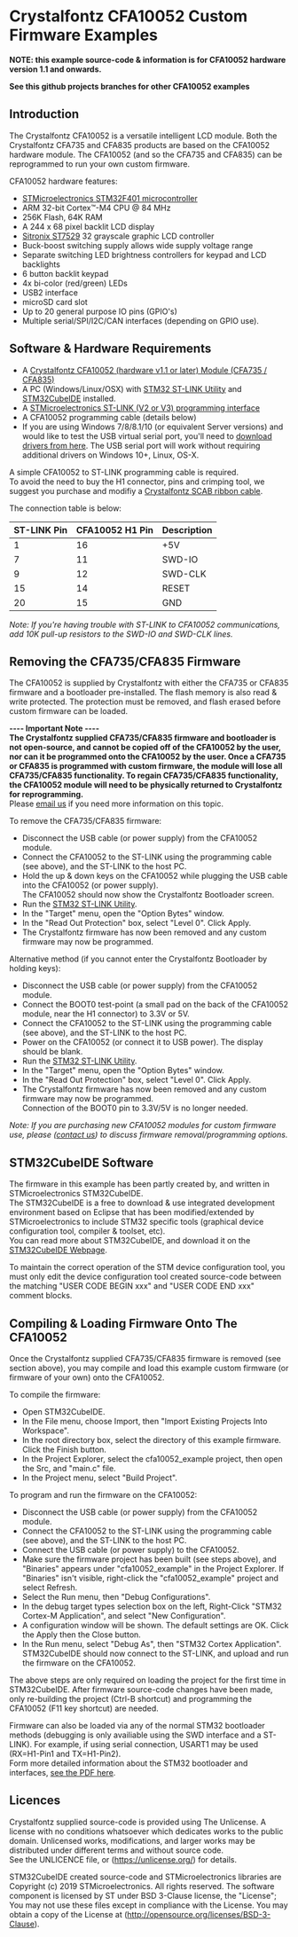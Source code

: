 Crystalfontz CFA10052 Custom Firmware Examples 
===

**NOTE: this example source-code & information is for CFA10052 hardware version 1.1 and onwards.**  

**See this github projects branches for other CFA10052 examples**

## Introduction
The Crystalfontz CFA10052 is a versatile intelligent LCD module.
Both the Crystalfontz CFA735 and CFA835 products are based on the CFA10052 hardware module.
The CFA10052 (and so the CFA735 and CFA835) can be reprogrammed to run your own custom firmware. 

CFA10052 hardware features:
  * [STMicroelectronics STM32F401 microcontroller](https://www.st.com/en/microcontrollers-microprocessors/stm32f401rc.html)
  * ARM 32-bit Cortex™-M4 CPU @ 84 MHz
  * 256K Flash, 64K RAM
  * A 244 x 68 pixel backlit LCD display
  * [Sitronix ST7529](https://www.crystalfontz.com/controllers/Sitronix/ST7529/) 32 grayscale graphic LCD controller
  * Buck-boost switching supply allows wide supply voltage range
  * Separate switching LED brightness controllers for keypad and LCD backlights
  * 6 button backlit keypad
  * 4x bi-color (red/green) LEDs
  * USB2 interface
  * microSD card slot
  * Up to 20 general purpose IO pins (GPIO's)
  * Multiple serial/SPI/I2C/CAN interfaces (depending on GPIO use).
  
## Software & Hardware Requirements  
  * A [Crystalfontz CFA10052 (hardware v1.1 or later) Module (CFA735 / CFA835)](https://www.crystalfontz.com/product/cfa835tfk)
  * A PC (Windows/Linux/OSX) with [STM32 ST-LINK Utility](https://www.st.com/en/development-tools/stsw-link004.html) and [STM32CubeIDE](https://www.st.com/en/development-tools/stm32cubeide.html) installed.
  * A [STMicroelectronics ST-LINK (V2 or V3) programming interface](https://www.st.com/en/development-tools/st-link-v2.html)
  * A CFA10052 programming cable (details below)
  * If you are using Windows 7/8/8.1/10 (or equivalent Server versions) and would like to test the USB virtual serial port, you'll need to [download drivers from here](https://www.st.com/en/development-tools/stsw-stm32102.html]). The USB serial port will work without requiring additional drivers on Windows 10+, Linux, OS-X.
  
A simple CFA10052 to ST-LINK programming cable is required.  
To avoid the need to buy the H1 connector, pins and crimping tool, we suggest you purchase and modifiy a [Crystalfontz SCAB ribbon cable](https://www.crystalfontz.com/product/wrexty19-sixteen-pin-ribbon-cable).  

The connection table is below:  
  
ST-LINK Pin | CFA10052 H1 Pin | Description
--- | --- | ----
1 | 16 | +5V
7 | 11 | SWD-IO
9 | 12 | SWD-CLK
15 | 14 | RESET
20 | 15 | GND

*Note: If you're having trouble with ST-LINK to CFA10052 communications, add 10K pull-up resistors to the SWD-IO and SWD-CLK lines.*

## Removing the CFA735/CFA835 Firmware
The CFA10052 is supplied by Crystalfontz with either the CFA735 or CFA835 firmware and a bootloader pre-installed. The flash
memory is also read & write protected. The protection must be removed, and flash erased before custom firmware can be loaded.  

**---- Important Note ----**    
**The Crystalfontz supplied CFA735/CFA835 firmware and bootloader is not open-source, and cannot be copied off of the CFA10052 by the user,
nor can it be programmed onto the CFA10052 by the user. Once a CFA735 or CFA835 is programmed with custom firmware, the module will lose all CFA735/CFA835 functionality.
To regain CFA735/CFA835 functionality, the CFA10052 module will need to be physically returned to Crystalfontz for reprogramming.**  
Please [email us](mailto:support@crystalfontz.com) if you need more information on this topic.  

To remove the CFA735/CFA835 firmware:
  * Disconnect the USB cable (or power supply) from the CFA10052 module.
  * Connect the CFA10052 to the ST-LINK using the programming cable (see above), and the ST-LINK to the host PC.
  * Hold the up & down keys on the CFA10052 while plugging the USB cable into the CFA10052 (or power supply).  
   The CFA10052 should now show the Crystalfontz Bootloader screen.
  * Run the [STM32 ST-LINK Utility](https://www.st.com/en/development-tools/stsw-link004.html).
  * In the "Target" menu, open the "Option Bytes" window.
  * In the "Read Out Protection" box, select "Level 0". Click Apply.
  * The Crystalfontz firmware has now been removed and any custom firmware may now be programmed.  
  
Alternative method (if you cannot enter the Crystalfontz Bootloader by holding keys):  
  * Disconnect the USB cable (or power supply) from the CFA10052 module.
  * Connect the BOOT0 test-point (a small pad on the back of the CFA10052 module, near the H1 connector) to 3.3V or 5V.
  * Connect the CFA10052 to the ST-LINK using the programming cable (see above), and the ST-LINK to the host PC.
  * Power on the CFA10052 (or connect it to USB power). The display should be blank.
  * Run the [STM32 ST-LINK Utility](https://www.st.com/en/development-tools/stsw-link004.html).
  * In the "Target" menu, open the "Option Bytes" window.
  * In the "Read Out Protection" box, select "Level 0". Click Apply.
  * The Crystalfontz firmware has now been removed and any custom firmware may now be programmed.  
   Connection of the BOOT0 pin to 3.3V/5V is no longer needed.
   
*Note: If you are purchasing new CFA10052 modules for custom firmware use, please ([contact us](mailto:support@crystalfontz.com)) to discuss firmware removal/programming options.*  

## STM32CubeIDE Software
The firmware in this example has been partly created by, and written in STMicroelectronics STM32CubeIDE.  
The STM32CubeIDE is a free to download & use integrated development environment based on Eclipse that
has been modified/extended by STMicroelectronics to include STM32 specific tools
(graphical device configuration tool, compiler & toolset, etc).  
You can read more about STM32CubeIDE, and download it on the 
[STM32CubeIDE Webpage](https://www.st.com/en/development-tools/stm32cubeide.html).    

To maintain the correct operation of the STM device configuration tool, you must only edit
the device configuration tool created source-code between the matching "USER CODE BEGIN xxx" and
"USER CODE END xxx" comment blocks.  

## Compiling & Loading Firmware Onto The CFA10052  
Once the Crystalfontz supplied CFA735/CFA835 firmware is removed (see section above), you may compile and load
this example custom firmware (or firmware of your own) onto the CFA10052.

To compile the firmware:
  * Open STM32CubeIDE.
  * In the File menu, choose Import, then "Import Existing Projects Into Workspace".
  * In the root directory box, select the directory of this example firmware. Click the Finish button.
  * In the Project Explorer, select the cfa10052_example project, then open the Src, and "main.c" file.
  * In the Project menu, select "Build Project".
  
To program and run the firmware on the CFA10052:
  * Disconnect the USB cable (or power supply) from the CFA10052 module.
  * Connect the CFA10052 to the ST-LINK using the programming cable (see above), and the ST-LINK to the host PC.
  * Connect the USB cable (or power supply) to the CFA10052.
  * Make sure the firmware project has been built (see steps above), and "Binaries" appears under "cfa10052_example" in the Project Explorer.
    If "Binaries" isn't visible, right-click the "cfa10052_example" project and select Refresh.
  * Select the Run menu, then "Debug Configurations".
  * In the debug target types selection box on the left, Right-Click "STM32 Cortex-M Application", and select "New Configuration".
  * A configuration window will be shown. The default settings are OK. Click the Apply then the Close button.
  * In the Run menu, select "Debug As", then "STM32 Cortex Application".  
    STM32CubeIDE should now connect to the ST-LINK, and upload and run the firmware on the CFA10052.
  
The above steps are only required on loading the project for the first time in STM32CubeIDE. After firmware source-code changes
have been made, only re-building the project (Ctrl-B shortcut) and programming the CFA10052 (F11 key shortcut) are needed.

Firmware can also be loaded via any of the normal STM32 bootloader methods (debugging is only availiable using the SWD interface
and a ST-LINK). For example, if using serial connection, USART1 may be used (RX=H1-Pin1 and TX=H1-Pin2).  
Form more detailed information about the STM32 bootloader and interfaces, [see the PDF here](https://www.st.com/resource/en/application_note/cd00167594.pdf).

## Licences
Crystalfontz supplied source-code is provided using The Unlicense.
A license with no conditions whatsoever which dedicates works to the public domain. Unlicensed works, modifications, and larger works may be distributed under different terms and without source code.  
See the UNLICENCE file, or (https://unlicense.org/) for details.

STM32CubeIDE created source-code and STMicroelectronics libraries are Copyright (c) 2019 STMicroelectronics.
All rights reserved. The software component is licensed by ST under BSD 3-Clause license, the "License";
You may not use these files except in compliance with the License. You may obtain a copy of the License at (http://opensource.org/licenses/BSD-3-Clause).
